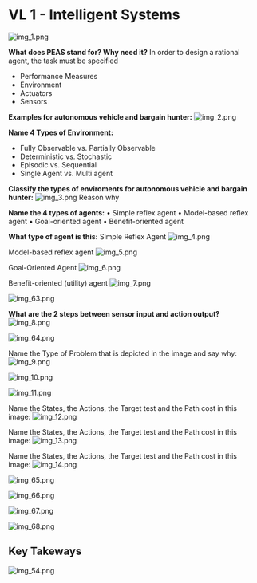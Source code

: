 # VL 1 - Intelligent Systems

![img_1.png](img_1.png)

**What does PEAS stand for? Why need it?**
In order to design a rational agent, the task must be specified
- Performance Measures 
- Environment
- Actuators
- Sensors

**Examples for autonomous vehicle and bargain hunter:**
![img_2.png](img_2.png)

**Name 4 Types of Environment:**
- Fully Observable vs. Partially Observable
- Deterministic vs. Stochastic
- Episodic vs. Sequential
- Single Agent vs. Multi agent

**Classify the types of enviroments for autonomous vehicle and bargain hunter:**
![img_3.png](img_3.png)
Reason why

**Name the 4 types of agents:**
• Simple reflex agent
• Model-based reflex agent
• Goal-oriented agent
• Benefit-oriented agent


**What type of agent is this:**
Simple Reflex Agent
![img_4.png](img_4.png)

Model-based reflex agent
![img_5.png](img_5.png)

Goal-Oriented Agent
![img_6.png](img_6.png)

Benefit-oriented (utility) agent
![img_7.png](img_7.png)

![img_63.png](img_63.png)


**What are the 2 steps between sensor input and action output?**
![img_8.png](img_8.png)

![img_64.png](img_64.png)


Name the Type of Problem that is depicted in the image and say why:
![img_9.png](img_9.png)

![img_10.png](img_10.png)

![img_11.png](img_11.png)


Name the States, the Actions, the Target test and the Path cost in this image:
![img_12.png](img_12.png)

Name the States, the Actions, the Target test and the Path cost in this image:
![img_13.png](img_13.png)

Name the States, the Actions, the Target test and the Path cost in this image:
![img_14.png](img_14.png)

![img_65.png](img_65.png)

![img_66.png](img_66.png)

![img_67.png](img_67.png)

![img_68.png](img_68.png)

## Key Takeways
![img_54.png](img_54.png)